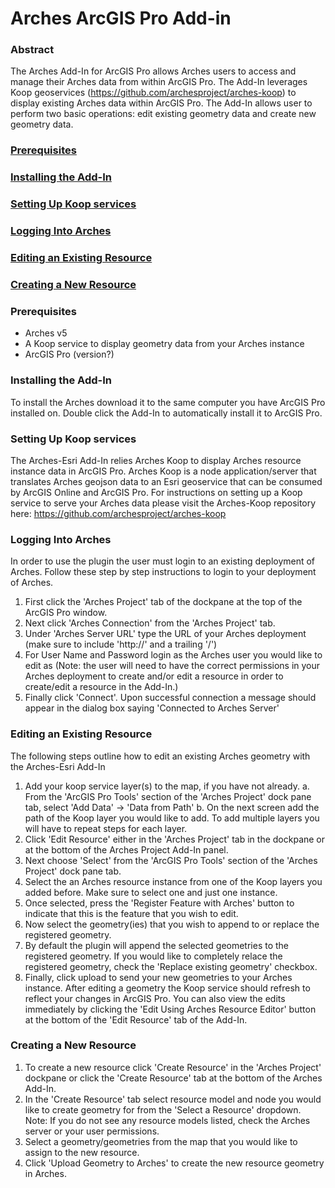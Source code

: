 # Arches ArcGIS Pro Add-in

### Abstract
  The Arches Add-In for ArcGIS Pro allows Arches users to access and manage their Arches data from within ArcGIS Pro. The Add-In leverages Koop geoservices (https://github.com/archesproject/arches-koop) to display existing Arches data within ArcGIS Pro. The Add-In allows user to perform two basic operations: edit existing geometry data and create new geometry data.
  
### [Prerequisites](#prerequisites)
### [Installing the Add-In](#installing-the-add-in)
### [Setting Up Koop services](#setting-up-koop-services)
### [Logging Into Arches](#logging-into-arches)
### [Editing an Existing Resource](#editing-an-existing-resource)
### [Creating a New Resource](#creating-a-new-resource)
  
  
### Prerequisites
  - Arches v5
  - A Koop service to display geometry data from your Arches instance
  - ArcGIS Pro (version?)
  
### Installing the Add-In
  To install the Arches download it to the same computer you have ArcGIS Pro installed on. Double click the Add-In to automatically install it to ArcGIS Pro.
  
### Setting Up Koop services
  The Arches-Esri Add-In relies Arches Koop to display Arches resource instance data in ArcGIS Pro. Arches Koop is a node application/server that translates Arches geojson data to an Esri geoservice that can be consumed by ArcGIS Online and ArcGIS Pro. For instructions on setting up a Koop service to serve your Arches data please visit the Arches-Koop repository here: https://github.com/archesproject/arches-koop

### Logging Into Arches
  In order to use the plugin the user must login to an existing deployment of Arches. Follow these step by step instructions to login to your deployment of Arches.
   1. First click the 'Arches Project' tab of the dockpane at the top of the ArcGIS Pro window. 
   2. Next click 'Arches Connection' from the 'Arches Project' tab.
   3. Under 'Arches Server URL' type the URL of your Arches deployment (make sure to include 'http://' and a trailing '/')
   4. For User Name and Password login as the Arches user you would like to edit as (Note: the user will need to have the correct permissions in your Arches deployment to create and/or edit a resource in order to create/edit a resource in the Add-In.)
   5. Finally click 'Connect'. Upon successful connection a message should appear in the dialog box saying 'Connected to Arches Server'
   
### Editing an Existing Resource
  The following steps outline how to edit an existing Arches geometry with the Arches-Esri Add-In
   1. Add your koop service layer(s) to the map, if you have not already.
      a. From the 'ArcGIS Pro Tools' section of the 'Arches Project' dock pane tab, select 'Add Data' -> 'Data from Path'
      b. On the next screen add the path of the Koop layer you would like to add. To add multiple layers you will have to repeat steps for each layer.
   2. Click 'Edit Resource' either in the 'Arches Project' tab in the dockpane or at the bottom of the Arches Project Add-In panel.
   3. Next choose 'Select' from the 'ArcGIS Pro Tools' section of the 'Arches Project' dock pane tab.
   4. Select the an Arches resource instance from one of the Koop layers you added before. Make sure to select one and just one instance.
   5. Once selected, press the 'Register Feature with Arches' button to indicate that this is the feature that you wish to edit.
   6. Now select the geometry(ies) that you wish to append to or replace the registered geometry.
   7. By default the plugin will append the selected geometries to the registered geometry. If you would like to completely relace the registered geometry, check         the 'Replace existing geometry' checkbox.
   8. Finally, click upload to send your new geometries to your Arches instance.
   After editing a geometry the Koop service should refresh to reflect your changes in ArcGIS Pro. You can also view the edits immediately by clicking the 'Edit        Using Arches Resource Editor' button at the bottom of the 'Edit Resource' tab of the Add-In.

### Creating a New Resource
  1. To create a new resource click 'Create Resource' in the 'Arches Project' dockpane or click the 'Create Resource' tab at the bottom of the Arches Add-In.
  2. In the 'Create Resource' tab select resource model and node you would like to create geometry for from the 'Select a Resource' dropdown. Note: If you do not see any resource models listed, check the Arches server or your user permissions.
  3. Select a geometry/geometries from the map that you would like to assign to the new resource.
  4. Click 'Upload Geometry to Arches' to create the new resource geometry in Arches.

